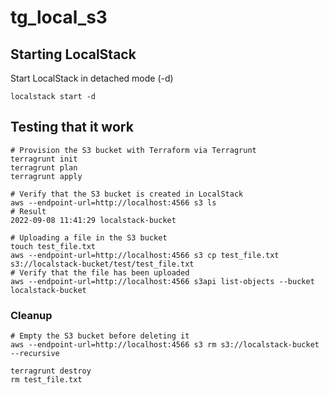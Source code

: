 # tg_local_s3

## Starting LocalStack

Start LocalStack in detached mode (-d)

`localstack start -d`

## Testing that it work

```shell
# Provision the S3 bucket with Terraform via Terragrunt
terragrunt init
terragrunt plan
terragrunt apply

# Verify that the S3 bucket is created in LocalStack
aws --endpoint-url=http://localhost:4566 s3 ls
# Result
2022-09-08 11:41:29 localstack-bucket

# Uploading a file in the S3 bucket
touch test_file.txt
aws --endpoint-url=http://localhost:4566 s3 cp test_file.txt s3://localstack-bucket/test/test_file.txt
# Verify that the file has been uploaded
aws --endpoint-url=http://localhost:4566 s3api list-objects --bucket localstack-bucket
```

### Cleanup

```shell
# Empty the S3 bucket before deleting it
aws --endpoint-url=http://localhost:4566 s3 rm s3://localstack-bucket --recursive

terragrunt destroy
rm test_file.txt
```
